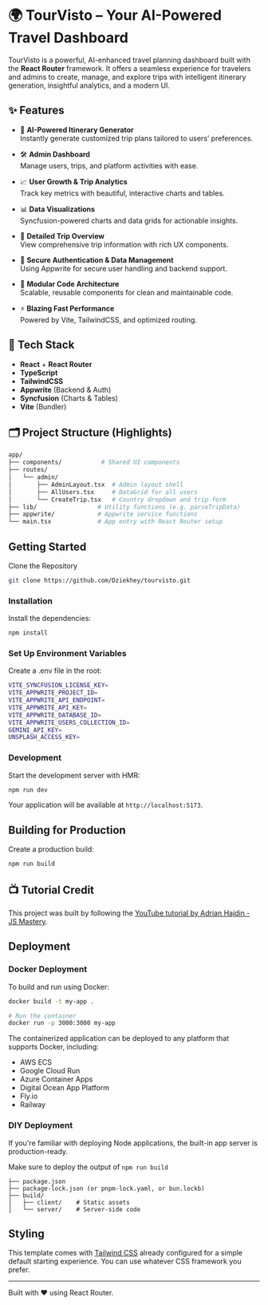 # 🌍 TourVisto – Your AI-Powered Travel Dashboard

TourVisto is a powerful, AI-enhanced travel planning dashboard built with the **React Router** framework. It offers a seamless experience for travelers and admins to create, manage, and explore trips with intelligent itinerary generation, insightful analytics, and a modern UI.

## ✨ Features

- 🧠 **AI-Powered Itinerary Generator**  
  Instantly generate customized trip plans tailored to users’ preferences.

- 🛠 **Admin Dashboard**  
  Manage users, trips, and platform activities with ease.

- 📈 **User Growth & Trip Analytics**  
  Track key metrics with beautiful, interactive charts and tables.

- 📊 **Data Visualizations**  
  Syncfusion-powered charts and data grids for actionable insights.

- 📅 **Detailed Trip Overview**  
  View comprehensive trip information with rich UX components.

- 🔐 **Secure Authentication & Data Management**  
  Using Appwrite for secure user handling and backend support.

- 🧱 **Modular Code Architecture**  
  Scalable, reusable components for clean and maintainable code.

- ⚡ **Blazing Fast Performance**  
  Powered by Vite, TailwindCSS, and optimized routing.

## 🔧 Tech Stack

- **React** + **React Router**
- **TypeScript**
- **TailwindCSS**
- **Appwrite** (Backend & Auth)
- **Syncfusion** (Charts & Tables)
- **Vite** (Bundler)

## 🗂️ Project Structure (Highlights)

```bash
app/
├── components/           # Shared UI components
├── routes/
│   └── admin/
│       ├── AdminLayout.tsx  # Admin layout shell
│       ├── AllUsers.tsx     # DataGrid for all users
│       └── CreateTrip.tsx   # Country dropdown and trip form
├── lib/                 # Utility functions (e.g. parseTripData)
├── appwrite/            # Appwrite service functions
└── main.tsx             # App entry with React Router setup
```

## Getting Started
Clone the Repository

```bash
git clone https://github.com/Dziekhey/tourvisto.git
```

### Installation
Install the dependencies:

```bash
npm install
```

### Set Up Environment Variables
Create a .env file in the root:

```bash
VITE_SYNCFUSION_LICENSE_KEY=
VITE_APPWRITE_PROJECT_ID=
VITE_APPWRITE_API_ENDPOINT=
VITE_APPWRITE_API_KEY=
VITE_APPWRITE_DATABASE_ID=
VITE_APPWRITE_USERS_COLLECTION_ID=
GEMINI_API_KEY=
UNSPLASH_ACCESS_KEY=
```

### Development

Start the development server with HMR:

```bash
npm run dev
```

Your application will be available at `http://localhost:5173`.

## Building for Production

Create a production build:

```bash
npm run build
```

## 📺 Tutorial Credit

This project was built by following the [YouTube tutorial by Adrian Hajdin - JS Mastery](https://www.youtube.com/watch?v=xZ1ba-RLrjo).

## Deployment

### Docker Deployment

To build and run using Docker:

```bash
docker build -t my-app .

# Run the container
docker run -p 3000:3000 my-app
```

The containerized application can be deployed to any platform that supports Docker, including:

- AWS ECS
- Google Cloud Run
- Azure Container Apps
- Digital Ocean App Platform
- Fly.io
- Railway

### DIY Deployment

If you're familiar with deploying Node applications, the built-in app server is production-ready.

Make sure to deploy the output of `npm run build`

```
├── package.json
├── package-lock.json (or pnpm-lock.yaml, or bun.lockb)
├── build/
│   ├── client/    # Static assets
│   └── server/    # Server-side code
```

## Styling

This template comes with [Tailwind CSS](https://tailwindcss.com/) already configured for a simple default starting experience. You can use whatever CSS framework you prefer.

---

Built with ❤️ using React Router.

